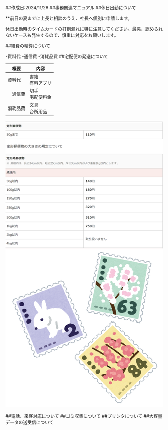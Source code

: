 ##作成日:2024/11/28
##事務関連マニュアル
##休日出勤について

**前日の夏までに上長と相談のうえ、社長へ個別に申請します。

休日出勤時のタイムカードの打刻漏れに特に注意してください。最悪、認められ
ないケースも発生するので、慎重に対応をお願いします。

##経費の精算について

-資料代
-通信費
-消耗品費
##宅配便の発送について

| 概要 　| 内容
|--|--
| 資料代 | 書籍　<br>有料アプリ|
|　通信費 |切手<br> 宅配便料金|
|消耗品費|文具<br> 台所用品|

![切手](image/image.png)
![alt text](image/kitte.png)

##電話、来客対応について
##ゴミ収集について
##プリンタについて
##大容量データの送受信について   